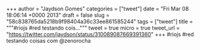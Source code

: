
+++
author = "Jaydson Gomes"
categories = ["tweet"]
date = "Fri Mar 08 18:06:14 +0000 2013"
draft = false
slug = "58c838765da5218b9f98404a36c33ee861585244"
tags = ["tweet"]
title = """#riojs #red testando cois..."""
tweet = true
micro = true
tweet_url = "https://twitter.com/jaydson/status/310089087669391360"
+++
#riojs #red testando coisas com @zenorocha
